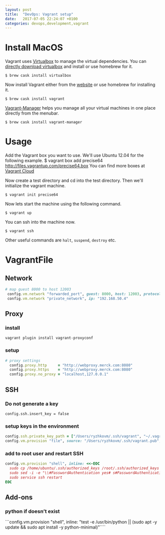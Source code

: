 ```yaml
---
layout: post
title:  "DevOps: Vagrant setup"
date:   2017-07-05 22:24:07 +0100
categories: devops,development,vagrant
---
```


# Install MacOS
Vagrant uses [Virtualbox](https://www.virtualbox.org/) to manage the virtual dependencies. You can [directly download virtualbox](https://www.virtualbox.org/wiki/Downloads) and install or use homebrew for it.
```shell
$ brew cask install virtualbox
```

Now install Vagrant either from the [website](http://www.vagrantup.com/downloads.html) or use homebrew for installing it.
```shell
$ brew cask install vagrant
```

[Vagrant-Manager](http://vagrantmanager.com/) helps you manage all your virtual machines in one place directly from the menubar.
```shell
$ brew cask install vagrant-manager
```

# Usage
Add the Vagrant box you want to use. We'll use Ubuntu 12.04 for the following example.
$ vagrant box add precise64 http://files.vagrantup.com/precise64.box
You can find more boxes at [Vagrant Cloud](https://vagrantcloud.com/)

Now create a test directory and cd into the test directory. Then we'll initialize the vagrant machine.
```shell
$ vagrant init precise64
```

Now lets start the machine using the following command.
```shell
$ vagrant up
```

You can ssh into the machine now.
```shell
$ vagrant ssh
```

Other useful commands are ```halt```, ```suspend```, ```destroy``` etc.

# VagrantFile

## Network
```ruby
# map guest 8000 to host 12003
 config.vm.network "forwarded_port", guest: 8000, host: 12003, protocol: "tcp"
 config.vm.network "private_network", ip: "192.168.50.4"
```

## Proxy

### install

```vagrant plugin install vagrant-proxyconf```

### setup
```ruby
# proxy settings
  config.proxy.http     = "http://webproxy.merck.com:8080"
  config.proxy.https    = "http://webproxy.merck.com:8080"
  config.proxy.no_proxy = "localhost,127.0.0.1"
```

## SSH

### Do not generate a key
```config.ssh.insert_key = false```

### setup keys in the environment
```ruby
config.ssh.private_key_path = ["/Users/ryzhkovm/.ssh/vagrant", "~/.vagrant.d/insecure_private_key"]
config.vm.provision "file", source: "/Users/ryzhkovm/.ssh/vagrant.pub", destination: "~/.ssh/authorized_keys"
```
### add to root user and restart SSH
```ruby
config.vm.provision "shell", inline: <<-EOC
  sudo cp /home/ubuntu/.ssh/authorized_keys /root/.ssh/authorized_keys
  sudo sed -i -e "\\#PasswordAuthentication yes# s#PasswordAuthentication yes#PasswordAuthentication no#g" /etc/ssh/sshd_config
  sudo service ssh restart
EOC
```
## Add-ons

### python if doesn’t exist
```config.vm.provision "shell", inline: "test -e /usr/bin/python || (sudo apt -y update && sudo apt install -y python-minimal)"````
